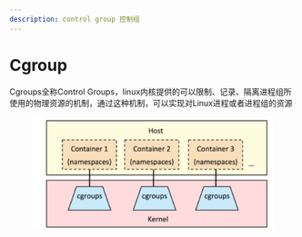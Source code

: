 ```yaml
---
description: control group 控制组
---
```


# Cgroup

Cgroups全称Control Groups，linux内核提供的可以限制、记录、隔离进程组所使用的物理资源的机制，通过这种机制，可以实现对Linux进程或者进程组的资源

<figure><img src="../../../../.gitbook/assets/image (267).png" alt=""><figcaption></figcaption></figure>

